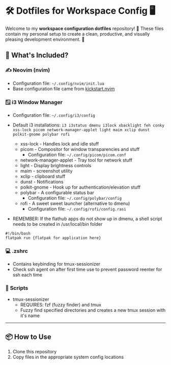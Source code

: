 # 🛠️ Dotfiles for Workspace Config 🖥️

Welcome to my **workspace configuration dotfiles** repository! 🎉 These files contain my personal setup to create a clean, productive, and visually pleasing development environment. 🚀

## 📁 What's Included?

### ✍️ **Neovim (nvim)**
- Configuration file: `~/.config/nvim/init.lua`
- Base configuration file came from [kickstart.nvim](https://github.com/nvim-lua/kickstart.nvim)

### 🪟 **i3 Window Manager**
- Configuration file: `~/.config/i3/config`
- Default i3 installations: ```i3 i3status dmenu i3lock xbacklight feh conky xss-lock picom network-manager-applet light maim xclip dunst polkit-gnome polybar rofi```
    - xss-lock - Handles lock and idle stuff
    - picom - Compositor for window transparencies and stuff
        - Configuration file: `~/.config/picom/picom.conf`
    - network-manager-applet - Tray tool for network stuff
    - light - Display brightness controls
    - maim - screenshot utility
    - xclip - clipboard stuff
    - dunst - Notifications
    - polkit-gnome - Hook up for authentication/elevation stuff
    - polybar - A configurable status bar
        - Configuration file: `~/.config/polybar/config`
    - rofi - A sweet sweet launcher (alternative to dmenu)
        - Configuration file: `~/.config/rofi/config.rasi`

- REMEMBER: If the flathub apps do not show up in dmenu, a shell script needs to be created in /usr/local/bin folder
```
#!/bin/bash
flatpak run {flatpak for application here}
```

### 💻 **.zshrc**
- Contains keybinding for tmux-sessionizer
- Check ssh agent on after first time use to prevent password reenter for ssh each time

### 🤖 **Scripts**
- tmux-sessionizer
    - REQUIRES: fzf (fuzzy finder) and tmux
    - Fuzzy find specified directories and creates a new tmux session with it's name

---

## 📦 How to Use
1. Clone this repository
2. Copy files in the appropriate system config locations
